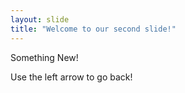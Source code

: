 ```yaml
---
layout: slide
title: "Welcome to our second slide!"
---
```

Something New!

Use the left arrow to go back!

